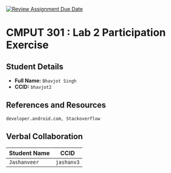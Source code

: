 [![Review Assignment Due Date](https://classroom.github.com/assets/deadline-readme-button-22041afd0340ce965d47ae6ef1cefeee28c7c493a6346c4f15d667ab976d596c.svg)](https://classroom.github.com/a/4btn9xaF)
# CMPUT 301 : Lab 2 Participation Exercise

## Student Details

- **Full Name:** `Bhavjot Singh`
- **CCID:** `bhavjot2`

## References and Resources

`developer.android.com, Stackoverflow`

## Verbal Collaboration

| Student Name | CCID      |
| ------------ | --------- |
| `Jashanveer`    | `jashanv3` |
